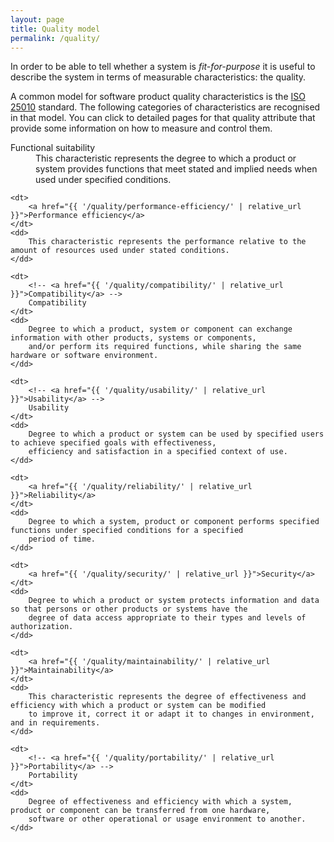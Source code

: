 ```yaml
---
layout: page
title: Quality model
permalink: /quality/
---
```


In order to be able to tell whether a system is _fit-for-purpose_ it is useful to describe the system in terms of
measurable characteristics: the quality.

A common model for software product quality characteristics is the
[ISO 25010](https://iso25000.com/index.php/en/iso-25000-standards/iso-25010) standard. The following categories of
characteristics are recognised in that model. You can click to detailed pages for that quality attribute that provide
some information on how to measure and control them.

<dl>
    <dt>
        <!-- <a href="{{ '/quality/functional-suitability/' | relative_url }}">Functional suitability</a> -->
        Functional suitability
    </dt>
    <dd>
        This characteristic represents the degree to which a product or system provides functions that meet stated and implied
        needs when used under specified conditions.
    </dd>
    
    <dt>
        <a href="{{ '/quality/performance-efficiency/' | relative_url }}">Performance efficiency</a>
    </dt>
    <dd>
        This characteristic represents the performance relative to the amount of resources used under stated conditions.
    </dd>
    
    <dt>
        <!-- <a href="{{ '/quality/compatibility/' | relative_url }}">Compatibility</a> -->
        Compatibility
    </dt>
    <dd>
        Degree to which a product, system or component can exchange information with other products, systems or components,
        and/or perform its required functions, while sharing the same hardware or software environment.
    </dd>
    
    <dt>
        <!-- <a href="{{ '/quality/usability/' | relative_url }}">Usability</a> -->
        Usability
    </dt>
    <dd>
        Degree to which a product or system can be used by specified users to achieve specified goals with effectiveness,
        efficiency and satisfaction in a specified context of use.
    </dd>
    
    <dt>
        <a href="{{ '/quality/reliability/' | relative_url }}">Reliability</a>
    </dt>
    <dd>
        Degree to which a system, product or component performs specified functions under specified conditions for a specified
        period of time.
    </dd>
    
    <dt>
        <a href="{{ '/quality/security/' | relative_url }}">Security</a>
    </dt>
    <dd>
        Degree to which a product or system protects information and data so that persons or other products or systems have the
        degree of data access appropriate to their types and levels of authorization.
    </dd>
    
    <dt>
        <a href="{{ '/quality/maintainability/' | relative_url }}">Maintainability</a>
    </dt>
    <dd>
        This characteristic represents the degree of effectiveness and efficiency with which a product or system can be modified
        to improve it, correct it or adapt it to changes in environment, and in requirements.
    </dd>
    
    <dt>
        <!-- <a href="{{ '/quality/portability/' | relative_url }}">Portability</a> -->
        Portability
    </dt>
    <dd>
        Degree of effectiveness and efficiency with which a system, product or component can be transferred from one hardware,
        software or other operational or usage environment to another.
    </dd>
</dl>
